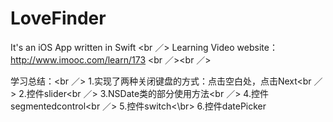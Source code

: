 # LoveFinder

 It's an iOS App written in Swift <br ／>
Learning Video website：http://www.imooc.com/learn/173 <br ／><br ／>

学习总结：<br ／>
1.实现了两种关闭键盘的方式：点击空白处，点击Next<br ／>
2.控件slider<br ／>
3.NSDate类的部分使用方法<br ／>
4.控件segmentedcontrol<br ／>
5.控件switch<\br>
6.控件datePicker
